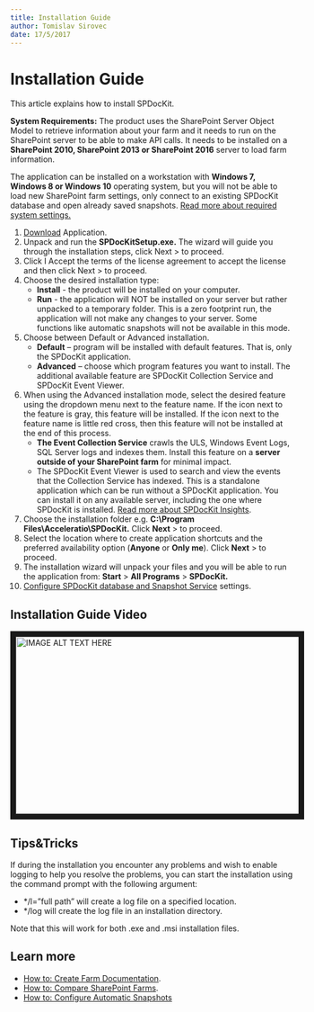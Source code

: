 ```yaml
---
title: Installation Guide
author: Tomislav Sirovec      
date: 17/5/2017  
---
```


# Installation Guide

This article explains how to install SPDocKit.

__System Requirements:__ The product uses the SharePoint Server Object Model to retrieve information about your farm and it needs to run on the SharePoint server to be able to make API calls. It needs to be installed on a __SharePoint 2010, SharePoint 2013 or SharePoint 2016__ server to load farm information.

The application can be installed on a workstation with __Windows 7, Windows 8 or Windows 10__ operating system, but you will not be able to load new SharePoint farm settings, only connect to an existing SPDocKit database and open already saved snapshots. [Read more about required system settings.](#internal/help/requirements/system-requirements/)

1. [Download](https://www.spdockit.com/downloads/) Application.
2. Unpack and run the __SPDocKitSetup.exe.__ The wizard will guide you through the installation steps, click Next > to proceed.
3. Click I Accept the terms of the license agreement to accept the license and then click Next > to proceed.
4. Choose the desired installation type:
    * __Install__ - the product will be installed on your computer.
    * __Run__ - the application will NOT be installed on your server but rather unpacked to a temporary folder. This is a zero footprint run, the application will not make any changes to your server. Some functions like automatic snapshots will not be available in this mode.
5. Choose between Default or Advanced installation.
    * __Default__ – program will be installed with default features. That is, only the SPDocKit application.
    * __Advanced__ – choose which program features you want to install. The additional available feature are SPDocKit Collection Service and SPDocKit Event Viewer.
6. When using the Advanced installation mode, select the desired feature using the dropdown menu next to the feature name. If the icon next to the feature is gray, this feature will be installed. If the icon next to the feature name is little red cross, then this feature will not be installed at the end of this process.
    * __The Event Collection Service__ crawls the ULS, Windows Event Logs, SQL Server logs and indexes them. Install this feature on a __server outside of your SharePoint farm__ for minimal impact.
    * The SPDocKit Event Viewer is used to search and view the events that the Collection Service has indexed. This is a standalone application which can be run without a SPDocKit application. You can install it on any available server, including the one where SPDocKit is installed. [Read more about SPDocKit Insights](#internal/get-to-know-spdockit/spdockit-insights/).
7. Choose the installation folder e.g. __C:\Program Files\Acceleratio\SPDocKit.__ Click __Next__ > to proceed.
8. Select the location where to create application shortcuts and the preferred availability option (__Anyone__ or __Only me__). Click __Next__ > to proceed.
9. The installation wizard will unpack your files and you will be able to run the application from: __Start__ > __All Programs__ > __SPDocKit.__
10. [Configure SPDocKit database and Snapshot Service](#internal/configuration/configure-spdockit/) settings.

## Installation Guide Video
<!---
<iframe width="520" height="315" src="/https://www.youtube.com/watch?v=3O4fRDDlyJg" frameborder="0" allowfullscreen></iframe>
-->
<a href="http://www.youtube.com/watch?feature=player_embedded&v=3O4fRDDlyJg
" target="_blank"><img src="http://img.youtube.com/vi/3O4fRDDlyJg/0.jpg" 
alt="IMAGE ALT TEXT HERE" width="520" height="315" border="10" /></a>

## Tips&Tricks
If during the installation you encounter any problems and wish to enable logging to help you resolve the problems, you can start the installation using the command prompt with the following argument:
* */l=”full path” will create a log file on a specified location.
* */log will create the log file in an installation directory.

Note that this will work for both .exe and .msi installation files.

## Learn more
* [How to: Create Farm Documentation](#internal/how-to/farm-documentation/create-farm-documentation/).
* [How to: Compare SharePoint Farms](#internal/how-to/compare-wizard/compare-sharepoint-farms/).
* [How to: Configure Automatic Snapshots](how-to/sharepoint-farm-snapshot/configure-automatic-snapshots/)
     
